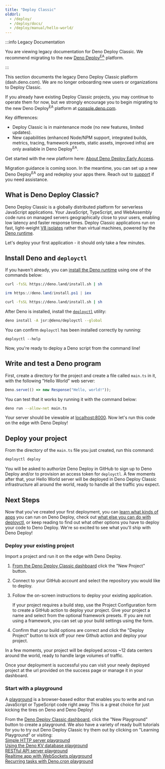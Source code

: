 ```yaml
---
title: "Deploy Classic"
oldUrl:
  - /deploy/
  - /deploy/docs/
  - /deploy/manual/hello-world/
---
```


:::info Legacy Documentation

You are viewing legacy documentation for Deno Deploy Classic. We recommend
migrating to the new <a href="/deploy/early-access/">Deno
Deploy<sup>EA</sup></a> platform.

:::

This section documents the legacy Deno Deploy Classic platform (dash.deno.com).
We are no longer onboarding new users or organizations to Deploy Classic.

If you already have existing Deploy Classic projects, you may continue to
operate them for now, but we strongly encourage you to begin migrating to the
new Deno Deploy<sup>EA</sup> platform at
[console.deno.com](https://console.deno.com).

Key differences:

- Deploy Classic is in maintenance mode (no new features, limited updates).
- New capabilities (enhanced Node/NPM support, integrated builds, metrics,
  tracing, framework presets, static assets, improved infra) are only available
  in Deno Deploy<sup>EA</sup>.

Get started with the new platform here:
[About Deno Deploy Early Access](/deploy/early-access/).

Migration guidance is coming soon. In the meantime, you can set up a new Deno
Deploy<sup>EA</sup> org and redeploy your apps there. Reach out to
<a href="mailto:support@deno.com">support</a> if you need assistance.

## What is Deno Deploy Classic?

Deno Deploy Classic is a globally distributed platform for serverless JavaScript
applications. Your JavaScript, TypeScript, and WebAssembly code runs on managed
servers geographically close to your users, enabling low latency and faster
response times. Deploy Classic applications run on fast, light-weight
[V8 isolates](https://deno.com/blog/anatomy-isolate-cloud) rather than virtual
machines, powered by the [Deno runtime](/runtime/manual).

Let's deploy your first application - it should only take a few minutes.

## Install Deno and `deployctl`

If you haven't already, you can
[install the Deno runtime](/runtime/getting_started/installation) using one of
the commands below:

<deno-tabs group-id="operating-systems">
<deno-tab value="mac" label="macOS" default>

```sh
curl -fsSL https://deno.land/install.sh | sh
```

</deno-tab>
<deno-tab value="windows" label="Windows">

```powershell
irm https://deno.land/install.ps1 | iex
```

</deno-tab>
<deno-tab value="linux" label="Linux">

```sh
curl -fsSL https://deno.land/install.sh | sh
```

</deno-tab>
</deno-tabs>

After Deno is installed, install the [`deployctl`](./deployctl.md) utility:

```sh
deno install -A jsr:@deno/deployctl --global
```

You can confirm `deployctl` has been installed correctly by running:

```console
deployctl --help
```

Now, you're ready to deploy a Deno script from the command line!

## Write and test a Deno program

First, create a directory for the project and create a file called `main.ts` in
it, with the following "Hello World" web server:

```ts title="main.ts"
Deno.serve(() => new Response("Hello, world!"));
```

You can test that it works by running it with the command below:

```sh
deno run --allow-net main.ts
```

Your server should be viewable at [localhost:8000](http://localhost:8000). Now
let's run this code on the edge with Deno Deploy!

## Deploy your project

From the directory of the `main.ts` file you just created, run this command:

```sh
deployctl deploy
```

You will be asked to authorize Deno Deploy in GitHub to sign up to Deno Deploy
and/or to provision an access token for `deployctl`. A few moments after that,
your Hello World server will be deployed in Deno Deploy Classic infrastructure
all around the world, ready to handle all the traffic you expect.

## Next Steps

Now that you've created your first deployment, you can
[learn what kinds of apps](./use-cases.md) you can run on Deno Deploy, check out
[what else you can do with deployctl](./deployctl.md), or keep reading to find
out what other options you have to deploy your code to Deno Deploy. We're so
excited to see what you'll ship with Deno Deploy!

### Deploy your existing project

Import a project and run it on the edge with Deno Deploy.

1. [From the Deno Deploy Classic dashboard](https://dash.deno.com) click the
   "New Project" button.

2. Connect to your GitHub account and select the repository you would like to
   deploy.

3. Follow the on-screen instructions to deploy your existing application.

   If your project requires a build step, use the Project Configuration form to
   create a GitHub action to deploy your project. Give your project a name and
   select from the optional framework presets. If you are not using a framework,
   you can set up your build settings using the form.

4. Confirm that your build options are correct and click the "Deploy Project"
   button to kick off your new Github action and deploy your project.

In a few moments, your project will be deployed across ~12 data centers around
the world, ready to handle large volumes of traffic.

Once your deployment is successful you can visit your newly deployed project at
the url provided on the success page or manage it in your dashboard.

### Start with a playground

A [playground](./playgrounds.md) is a browser-based editor that enables you to
write and run JavaScript or TypeScript code right away This is a great choice
for just kicking the tires on Deno and Deno Deploy!

From the [Deno Deploy Classic dashboard](https://dash.deno.com), click the "New
Playground" button to create a playground. We also have a variety of ready built
tutorials for you to try out Deno Deploy Classic try them out by clicking on
"Learning Playground" or visiting:\
[Simple HTTP server playground](https://dash.deno.com/tutorial/tutorial-http)\
[Using the Deno KV database playground](https://dash.deno.com/tutorial/tutorial-http-kv)\
[RESTful API server playground](https://dash.deno.com/tutorial/tutorial-restful)\
[Realtime app with WebSockets playground](https://dash.deno.com/tutorial/tutorial-websocket)\
[Recurring tasks with Deno.cron playground](https://dash.deno.com/tutorial/tutorial-cron)
